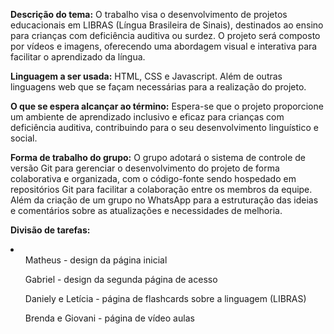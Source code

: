 <strong>Descrição do tema:</strong> O trabalho visa o desenvolvimento de projetos educacionais em LIBRAS (Língua Brasileira de Sinais), destinados ao ensino para crianças com deficiência auditiva ou surdez. O projeto será composto por vídeos e imagens, oferecendo uma abordagem visual e interativa para facilitar o aprendizado da língua.

<strong>Linguagem a ser usada:</strong> HTML, CSS e Javascript. Além de outras linguagens web que se façam necessárias para a realização do projeto.

<strong>O que se espera alcançar ao término:</strong> Espera-se que o projeto proporcione um ambiente de aprendizado inclusivo e eficaz para crianças com deficiência auditiva, contribuindo para o seu desenvolvimento linguístico e social. 

<strong> Forma de trabalho do grupo:</strong> O grupo adotará o sistema de controle de versão Git para gerenciar o desenvolvimento do projeto de forma colaborativa e organizada, com o código-fonte sendo hospedado em repositórios Git para facilitar a colaboração entre os membros da equipe. Além da criação de um grupo no WhatsApp para a estruturação das ideias e comentários sobre as atualizações e necessidades de melhoria.

<strong>Divisão de tarefas:  </strong>

<li><ul>Matheus - design da página inicial</ul>
<ul>Gabriel - design da segunda página de acesso</ul>
<ul>Daniely e Letícia - página de flashcards sobre a linguagem (LIBRAS)</ul>
<ul>Brenda e Giovani - página de vídeo aulas </ul> </li>


